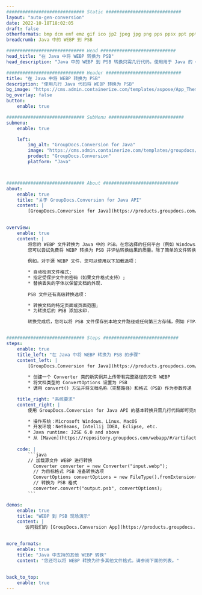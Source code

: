 ```yaml
---
############################# Static ############################
layout: "auto-gen-conversion"
date: 2022-10-18T18:02:05
draft: false
otherformats: bmp dcm emf emz gif ico jp2 jpeg jpg png pps ppsx ppt pptx psb psd svg svgz tga tif tiff webp wmf wmz
breadcrumb: Java 中的 WEBP 到 PSB

############################# Head ############################
head_title: "在 Java 中将 WEBP 转换为 PSB"
head_description: "Java 中的 WEBP 到 PSB 转换只需几行代码。使用用于 Java 的 GroupDocs 文档转换 API 转换 160 多种文件格式"

############################# Header ############################
title: "在 Java 中将 WEBP 转换为 PSB"
description: "使用几行 Java 代码将 WEBP 转换为 PSB"
bg_image: "https://cms.admin.containerize.com/templates/aspose/App_Themes/V3/images/bg/header1.png"
bg_overlay: false
button:
    enable: true

############################# SubMenu ############################
submenu:
    enable: true

    left:
        img_alt: "GroupDocs.Conversion for Java"
        image: "https://cms.admin.containerize.com/templates/groupdocs/images/product-logos/90x90-noborder/groupdocs-conversion-java.png"
        product: "GroupDocs.Conversion"
        platform: "Java"



############################# About ############################
about:
    enable: true
    title: "关于 GroupDocs.Conversion for Java API"
    content: |
        [GroupDocs.Conversion for Java](https://products.groupdocs.com/conversion/java/) 是一种高级文件格式转换 API，用于在 Microsoft Office、OpenDocument、PDF、HTML、电子邮件、CAD 等流行图像和文档格式之间进行转换。只需几行代码即可完成更多工作。本机 API 会自动检测原始文档的格式，并提供许多选项来自定义转换后的文档。除了从文档中提取信息的功能外，它还默认支持将转换结果缓存到本地磁盘。但是，任何类型的缓存存储都可以通过实施适当的接口来支持 - Amazon S3、Dropbox、Google Drive、Windows Azure、Reddis 或任何其他接口。
    

overview:
    enable: true
    content: |
        将您的 WEBP 文件转换为 Java 中的 PSB。在您选择的任何平台（例如 Windows、Linux、macOS）上，只需几行 Java 代码。
        您可以尝试免费将 WEBP 转换为 PSB 并评估转换结果的质量。除了简单的文件转换脚本外，您还可以尝试更复杂的选项来加载 WEBP 源文件并存储 PSB 输出。 
        
        例如，对于源 WEBP 文件，您可以使用以下加载选项：

        * 自动检测文件格式;
        * 指定受保护文件的密码（如果文件格式支持）;
        * 替换丢失的字体以保留文档的外观.
        
        PSB 文件还有高级转换选项：

        * 转换文档的特定页面或页面范围;
        * 为转换后的 PSB 添加水印.

        转换完成后，您可以将 PSB 文件保存到本地文件路径或任何第三方存储，例如 FTP、Amazon S3、Google Drive、Dropbox 等。请注意 - 转换 WEBP到 PSB，您不需要安装任何额外的软件，例如 MS Office、Open Office、Adobe Acrobat Reader 等。


############################# Steps ############################
steps:
    enable: true
    title_left: "在 Java 中将 WEBP 转换为 PSB 的步骤"
    content_left: |
        [GroupDocs.Conversion for Java](https://products.groupdocs.com/conversion/java/) 允许开发人员使用几行代码轻松地将 WEBP 文件转换为 PSB。
        
        * 创建一个 Converter 类的新实例并上传带有完整路径的文件 WEBP
        * 将文档类型的 ConvertOptions 设置为 PSB
        * 调用 convert() 方法并将文档名称（完整路径）和格式（PSB）作为参数传递

    title_right: "系统要求"
    content_right: |
        使用 GroupDocs.Conversion for Java API 的基本转换只需几行代码即可完成。所有主要平台和操作系统都支持我们的 API。在执行以下代码之前，请确保您的系统上安装了以下先决条件。

        * 操作系统：Microsoft Windows、Linux、MacOS
        * 开发环境：NetBeans, Intellij IDEA, Eclipse, etc.
        * Java runtime: J2SE 6.0 and above
        * 从 [Maven](https://repository.groupdocs.com/webapp/#/artifacts/browse/tree/General/repo/com/groupdocs/groupdocs-conversion) 获取最新的 GroupDocs.Conversion for Java
         
    code: |
        ```java    
        // 加载源文件 WEBP 进行转换
          Converter converter = new Converter("input.webp");
          // 为目标格式 PSB 准备转换选项
          ConvertOptions convertOptions = new FileType().fromExtension("psb").getConvertOptions();
          // 转换为 PSB 格式
          converter.convert("output.psb", convertOptions);
        ```

demos:
    enable: true
    title: "WEBP 到 PSB 现场演示"
    content: |
       访问我们的 [GroupDocs.Conversion App](https://products.groupdocs.app/conversion/family) 网站并立即尝试 WEBP 到 PSB 转换。免费演示具有以下好处
          

more_formats:
    enable: true
    title: "Java 中支持的其他 WEBP 转换"
    content: "您还可以将 WEBP 转换为许多其他文件格式。请参阅下面的列表。"
       
       
back_to_top:
    enable: true
---
```

